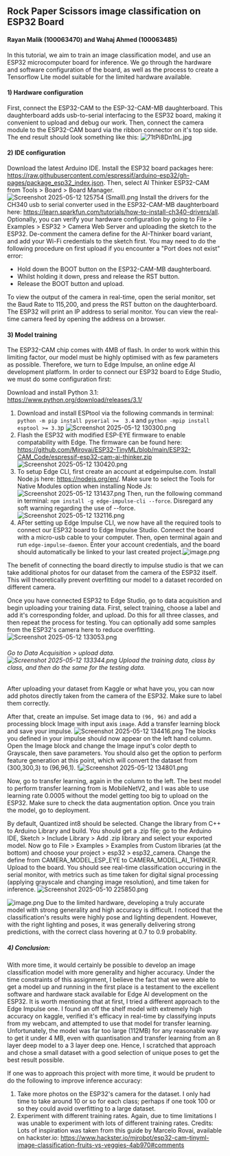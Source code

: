 ## Rock Paper Scissors image classification on ESP32 Board
#### Rayan Malik (100063470) and Wahaj Ahmed (100063485)

In this tutorial, we aim to train an image classification model, and use an ESP32 microcomputer board for inference. We go through the hardware and software configuration of the board, as well as the process to create a Tensorflow Lite model suitable for the limited hardware available. 

#### 1) Hardware configuration
 First, connect the ESP32-CAM to the ESP-32-CAM-MB daughterboard. This daughterboard adds usb-to-serial interfacing to the ESP32 board, making it convenient to upload and debug our work. Then, connect the camera module to the ESP32-CAM board via the ribbon connector on it's top side. 
The end result should look something like this: ![71tPi8Dn1hL.jpg](attachment:3d44046c-6659-4168-8619-30445d5776ff.jpg)
#### 2) IDE configuration 
 Download the latest Arduino IDE. Install the ESP32 board packages here: https://raw.githubusercontent.com/espressif/arduino-esp32/gh-pages/package_esp32_index.json. Then, select AI Thinker ESP32-CAM from Tools > Board > Board Manager.![Screenshot 2025-05-12 125754 (Small).png](attachment:3fecb458-477b-4d85-95b6-c914a3e57fd3.png)
 Install the drivers for the CH340 usb to serial converter used in the ESP32-CAM-MB daughterboard here: https://learn.sparkfun.com/tutorials/how-to-install-ch340-drivers/all. Optionally, you can verify your hardware configuration by going to File > Examples > ESP32 > Camera Web Server and uploading the sketch to the ESP32. De-comment the camera define for the AI-Thinker board variant, and add your Wi-Fi credentials to the sketch first. You may need to do the following procedure on first upload if you encounter a "Port does not exist" error:
- Hold down the BOOT button on the ESP32-CAM-MB daughterboard.
- Whilst holding it down, press and release the RST button.
- Release the BOOT button and upload.

To view the output of the camera in real-time, open the serial monitor, set the Baud Rate to 115,200, and press the RST button on the daughterboard. The ESP32 will print an IP address to serial monitor. You can view the real-time camera feed by opening the address on a browser. 
#### 3) Model training
The ESP32-CAM chip comes with 4MB of flash. In order to work within this limiting factor, our model must be highly optimised with as few parameters as possible. Therefore, we turn to Edge Impulse, an online edge AI development platform. In order to connect our ESP32 board to Edge Studio, we must do some configuration first:

Download and install Python 3.1: https://www.python.org/download/releases/3.1/ 
1) Download and install ESPtool via the following commands in terminal: ```python -m pip install pyserial >=  3.4``` and ```python -mpip install esptool >= 3.3```p
![Screenshot 2025-05-12 130300.png](attachment:a123fcd2-b8b3-410a-a31d-3fa13e8c3b96.png)
3) Flash the ESP32 with modified ESP-EYE firmware to enable compatability with Edge. The firmware can be found here: https://github.com/Mjrovai/ESP32-TinyML/blob/main/ESP32-CAM_Code/espressif-esp32-cam-ai-thinker.zip
![Screenshot 2025-05-12 130420.png](attachment:9c80c97f-82a6-4f5b-9a4c-78ca6844562c.png)
5) To setup Edge CLI, first create an account at edgeimpulse.com. Install Node.js here: https://nodejs.org/en/. Make sure to select the Tools for Native Modules option when installing Node Js: ![Screenshot 2025-05-12 131437.png](attachment:4f373f59-655e-4a2c-8135-257b77c5d82e.png) Then, run the following command in terminal: ```npm install -g edge-impulse-cli --force```. Disregard any soft warning regarding the use of --force. ![Screenshot 2025-05-12 132116.png](attachment:9d1b8b6c-cab2-40a6-88ea-cdd6a681678c.png)
6) AFter setting up Edge Impulse CLI, we now have all the required tools to connect our ESP32 board to Edge Impulse Studio. Connect the board with a micro-usb cable to your computer. Then, open terminal again and run ```edge-impulse-daemon```. Enter your account credentials, and the board should automatically be linked to your last created project.![image.png](attachment:150d525e-af89-4f63-a2b3-3f5e66c81282.png)

The benefit of connecting the board directly to impulse studio is that we can take additional photos for our dataset from the camera of the ESP32 itself. This will theoretically prevent overfitting our model to a dataset recorded on different camera. 

Once you have connected ESP32 to Edge Studio, go to data acquisition and begin uploading your training data. First, select training, choose a label and add it's corresponding folder, and upload. Do this for all three classes, and then repeat the process for testing. You can optionally add some samples from the ESP32's camera here to reduce overfitting. ![Screenshot 2025-05-12 133053.png](attachment:80cc320a-f003-4aff-8290-09edee3fbaf5.png)
###### Go to Data Acquisition > upload data.![Screenshot 2025-05-12 133344.png](attachment:9e97c8dd-5d1d-4036-871b-a7d00ec5b526.png) Upload the training data, class by class, and then do the same for the testing data.

After uploading your dataset from Kaggle or what have you, you can now add photos directly taken from the camera of the ESP32. Make sure to label them correctly. 

After that, create an impulse. Set image data to ```(96, 96)``` and add a processing block Image with input axis ```image```. Add a transfer learning block and save your impulse. 
![Screenshot 2025-05-12 134416.png](attachment:c88ee673-be2e-4eed-b021-9d813fe2c2c4.png)
The blocks you defined in your impulse should now appear on the left hand column. Open the Image block and change the Image input's color depth to Grayscale, then save parameters. You should also get the option to perform feature generation at this point, which will convert the dataset from (300,300,3) to (96,96,1).
!![Screenshot 2025-05-12 134801.png](attachment:378247aa-1d6c-4797-9cf6-a5ba1e676681.png)

Now, go to transfer learning, again in the column to the left. The best model to perform transfer learning from is MobileNetV2, and I was able to use learning rate 0.0005 without the model getting too big to upload on the ESP32. Make sure to check the data augmentation option. Once you train the model, go to deployment. 

By default, Quantized int8 should be selected. Change the library from C++ to Arduino Library and build. You should get a .zip file; go to the Arduino IDE, Sketch > Include Library > Add .zip library and select your exported model. Now go to File > Examples > Examples from Custom libraries (at the bottom) and choose your project > esp32 > esp32_camera. Change the define from CAMERA_MODEL_ESP_EYE to CAMERA_MODEL_AI_THINKER. Upload to the board. You should see real-time classification occuring in the serial monitor, with metrics such as time taken for digital signal processing (applying grayscale and changing image resolution), and time taken for inference. ![Screenshot 2025-05-10 225850.png](attachment:46b09be6-ab0b-48e2-8c59-522f1c1f4494.png) 

![image.png](attachment:b089fa19-40c2-4962-9f1b-8f5930c78739.png)
Due to the limited hardware, developing a truly accurate model with strong generality and high accuracy is difficult. I noticed that the classification's results were highly pose and lighting dependent. However, with the right lighting and poses, it was generally delivering strong predictions, with the correct class hovering at 0.7 to 0.9 probablity. 
##### 4) Conclusion:
With more time, it would certainly be possible to develop an image classification model with more generality and higher accuracy. Under the time constraints of this assignment, I believe the fact that we were able to get a model up and running in the first place is a testament to the excellent software and hardware stack available for Edge AI development on the ESP32. It is worth mentioning that at first, I tried a different approach to the Edge Impulse one. I found an off the shelf model with extremely high accuracy on kaggle, verified it's efficacy in real-time by classifying inputs from my webcam, and attempted to use that model for transfer learning. Unfortunately, the model was far too large (112MB) for any reasonable way to get it under 4 MB, even with quantisation and transfer learning from an 8 layer deep model to a 3 layer deep one. Hence, I scratched that approach and chose a small dataset with a good selection of unique poses to get the best result possible.

If one was to approach this project with more time, it would be prudent to do the following to improve inference accuracy:
1) Take more photos on the ESP32's camera for the dataset. I only had time to take around 10 or so for each class; perhaps if one took 100 or so they could avoid overfitting to a large dataset.
2) Experiment with different training rates. Again, due to time limitations I was unable to experiment with lots of different training rates.
Credits: Lots of inspiration was taken from this guide by Marcelo Rovai, available on hackster.io: https://www.hackster.io/mjrobot/esp32-cam-tinyml-image-classification-fruits-vs-veggies-4ab970#comments 
